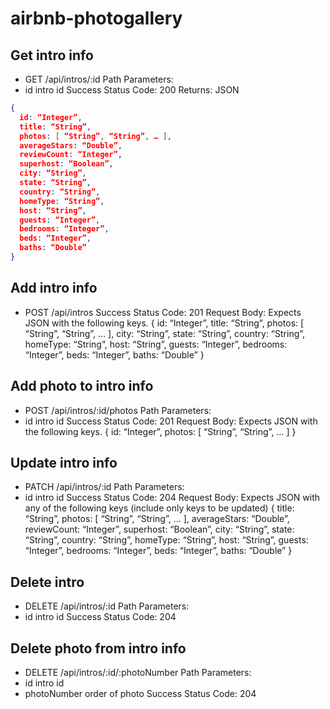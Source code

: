 # airbnb-photogallery

## Get intro info
- GET /api/intros/:id
Path Parameters:
- id intro id
Success Status Code: 200
Returns: JSON
``` JSON
{
  id: “Integer”, 
  title: “String”,
  photos: [ “String”, “String”, … ],
  averageStars: “Double”,
  reviewCount: “Integer”,
  superhost: “Boolean”,
  city: “String”,
  state: “String”,
  country: “String”,
  homeType: “String”,
  host: “String”,
  guests: “Integer”,
  bedrooms: “Integer”,
  beds: “Integer”,
  baths: “Double”
}
```

## Add intro info
- POST /api/intros
Success Status Code: 201
Request Body: Expects JSON with the following keys.
{
  id: “Integer”, 
  title: “String”,
  photos: [ “String”, “String”, … ],
  city: “String”,
  state: “String”,
  country: “String”,
  homeType: “String”,
  host: “String”,
  guests: “Integer”,
  bedrooms: “Integer”,
  beds: “Integer”,
  baths: “Double”
}

## Add photo to intro info
- POST /api/intros/:id/photos
Path Parameters:
- id intro id
Success Status Code: 201
Request Body: Expects JSON with the following keys.
{
  id: “Integer”, 
  photos: [ “String”, “String”, … ]
}

## Update intro info
- PATCH /api/intros/:id
Path Parameters:
- id intro id
Success Status Code: 204
Request Body: Expects JSON with any of the following keys (include only keys to be updated)
{
  title: “String”,
  photos: [ “String”, “String”, … ],
  averageStars: “Double”,
  reviewCount: “Integer”,
  superhost: “Boolean”,
  city: “String”,
  state: “String”,
  country: “String”,
  homeType: “String”,
  host: “String”,
  guests: “Integer”,
  bedrooms: “Integer”,
  beds: “Integer”,
  baths: “Double”
}

## Delete intro
- DELETE /api/intros/:id
Path Parameters:
- id intro id
Success Status Code: 204
 
## Delete photo from intro info
- DELETE /api/intros/:id/:photoNumber
Path Parameters:
- id intro id
- photoNumber order of photo
Success Status Code: 204
